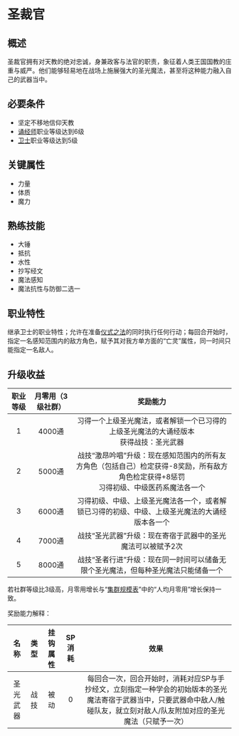# 圣裁官

## 概述

圣裁官拥有对天教的绝对忠诚，身兼政客与法官的职责，象征着人类王国国教的庄重与威严。他们能够轻易地在战场上施展强大的圣光魔法，甚至将这种能力融入自己的武器当中。

## 必要条件

* 坚定不移地信仰天教
* <a href="../chanter" target="_blank">诵经师</a>职业等级达到6级
* <a href="../../../basicJob/Guard" target="_blank">卫士</a>职业等级达到5级
  
## 关键属性

* 力量
* 体质
* 魔力

## 熟练技能

* 大锤
* 抵抗
* 水性
* 抄写经文
* 魔法感知
* 魔法抗性与防御二选一

## 职业特性

继承卫士的职业特性；允许在准备<a href="/rules/V4.x rules/8·magic/#仪式之法" target="_blank">仪式之法</a>的同时执行任何行动；每回合开始时，指定一名感知范围内的敌方角色，赋予其对我方单方面的“亡灵”属性，同一时间只能指定一名敌人。

## 升级收益

职业等级|月零用（3级社群）|奖励能力
:--:|:--:|:--:
1|4000通|习得一个上级圣光魔法，或者解锁一个已习得的上级圣光魔法的大诵经版本<br>获得战技：圣光武器
2|5000通|战技“激昂吟唱”升级：现在感知范围内的所有友方角色（包括自己）检定获得-8奖励，所有敌方角色检定获得+8惩罚<br>习得初级、中级医药系魔法各一个
3|6000通|习得初级、中级、上级圣光魔法各一个，或者解锁已习得的初级、中级、上级圣光魔法的大诵经版本各一个
4|7000通|战技“圣光武器”升级：现在寄宿于武器中的圣光魔法可以被赋予2次
5|8000通|战技“圣者行进”升级：现在同一时间可以储备无限个圣光魔法，但每种圣光魔法只能储备一个

若社群等级比3级高，月零用增长与“<a href="../../../scaleList" target="_blank">集群规模表</a>”中的“人均月零用”增长保持一致。

奖励能力解释：

名称|类型|挂钩属性|SP消耗|效果
:--:|:--:|:--:|:--:|:--:
圣光武器|战技|被动|0|每回合一次，回合开始时，消耗对应SP与手抄经文，立刻指定一种学会的初始版本的圣光魔法寄宿于武器当中，只要武器命中敌人/触碰队友，就立刻对敌人/队友附加对应的圣光魔法（只赋予一次）


